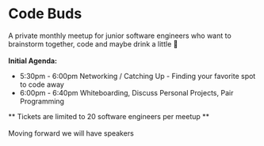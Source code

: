 # Code Buds
A private monthly meetup for junior software engineers who want to brainstorm together, code and maybe drink a little :beer: 
<br>
<br>
**Initial Agenda:**
<br>
* 5:30pm - 6:00pm Networking / Catching Up - Finding your favorite spot to code away
* 6:00pm - 6:40pm Whiteboarding, Discuss Personal Projects, Pair Programming 

** Tickets are limited to 20 software engineers per meetup **
<br>
<br>
Moving forward we will have speakers 
